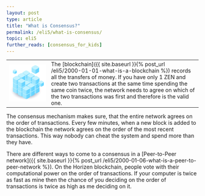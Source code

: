 ```yaml
---
layout: post
type: article
title: "What is Consensus?"
permalink: /eli5/what-is-consensus/
topic: eli5
further_reads: [consensus_for_kids]
---
```


<table class="table lead">
    <tr>
        <td class="icon"><img src="/assets/post_files/eli5/what-is-consensus/Consensus.jpg" alt="Consensus"></td>
        <td>
            The [blockchain]({{ site.baseurl }}{% post_url /eli5/2000-01-01-what-is-a-blockchain %}) records all the transfers of money. If you have only 1 ZEN and create two transactions at the same time spending the same coin twice, the network needs to agree on which of the two transactions was first and therefore is the valid one.
        </td>
    </tr>
</table> 

The consensus mechanism makes sure, that the entire network agrees on the order of transactions. Every few minutes, when a new block is added to the blockchain the network agrees on the order of the most recent transactions. This way nobody can cheat the system and spend more than they have.

There are different ways to come to a consensus in a [Peer-to-Peer network]({{ site.baseurl }}{% post_url /eli5/2000-01-06-what-is-a-peer-to-peer-network %}). On the Horizen blockchain, people vote with their computational power on the order of transactions. If your computer is twice as fast as mine then the chance of you deciding on the order of transactions is twice as high as me deciding on it.

